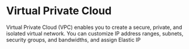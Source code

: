 # Virtual Private Cloud​

Virtual Private Cloud (VPC) enables you to create a secure, private, and isolated virtual network. You can customize IP address ranges, subnets, security groups, and bandwidths, and assign Elastic IP

